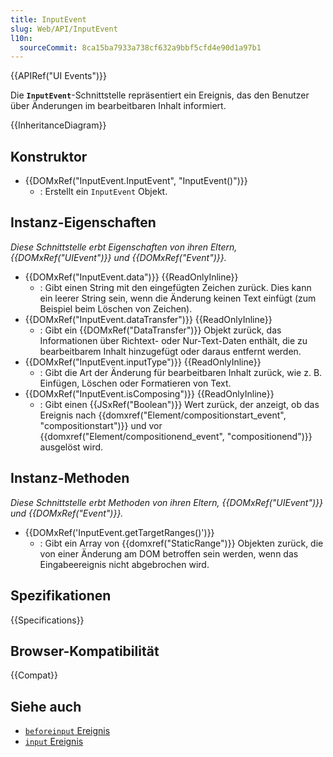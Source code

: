 ```yaml
---
title: InputEvent
slug: Web/API/InputEvent
l10n:
  sourceCommit: 8ca15ba7933a738cf632a9bbf5cfd4e90d1a97b1
---
```


{{APIRef("UI Events")}}

Die **`InputEvent`**-Schnittstelle repräsentiert ein Ereignis, das den Benutzer über Änderungen im bearbeitbaren Inhalt informiert.

{{InheritanceDiagram}}

## Konstruktor

- {{DOMxRef("InputEvent.InputEvent", "InputEvent()")}}
  - : Erstellt ein `InputEvent` Objekt.

## Instanz-Eigenschaften

_Diese Schnittstelle erbt Eigenschaften von ihren Eltern, {{DOMxRef("UIEvent")}} und {{DOMxRef("Event")}}._

- {{DOMxRef("InputEvent.data")}} {{ReadOnlyInline}}
  - : Gibt einen String mit den eingefügten Zeichen zurück. Dies kann ein leerer String sein, wenn die Änderung keinen Text einfügt (zum Beispiel beim Löschen von Zeichen).
- {{DOMxRef("InputEvent.dataTransfer")}} {{ReadOnlyInline}}
  - : Gibt ein {{DOMxRef("DataTransfer")}} Objekt zurück, das Informationen über Richtext- oder Nur-Text-Daten enthält, die zu bearbeitbarem Inhalt hinzugefügt oder daraus entfernt werden.
- {{DOMxRef("InputEvent.inputType")}} {{ReadOnlyInline}}
  - : Gibt die Art der Änderung für bearbeitbaren Inhalt zurück, wie z. B. Einfügen, Löschen oder Formatieren von Text.
- {{DOMxRef("InputEvent.isComposing")}} {{ReadOnlyInline}}
  - : Gibt einen {{JSxRef("Boolean")}} Wert zurück, der anzeigt, ob das Ereignis nach {{domxref("Element/compositionstart_event", "compositionstart")}} und vor {{domxref("Element/compositionend_event", "compositionend")}} ausgelöst wird.

## Instanz-Methoden

_Diese Schnittstelle erbt Methoden von ihren Eltern, {{DOMxRef("UIEvent")}} und {{DOMxRef("Event")}}._

- {{DOMxRef('InputEvent.getTargetRanges()')}}
  - : Gibt ein Array von {{domxref("StaticRange")}} Objekten zurück, die von einer Änderung am DOM betroffen sein werden, wenn das Eingabeereignis nicht abgebrochen wird.

## Spezifikationen

{{Specifications}}

## Browser-Kompatibilität

{{Compat}}

## Siehe auch

- [`beforeinput` Ereignis](/de/docs/Web/API/Element/beforeinput_event)
- [`input` Ereignis](/de/docs/Web/API/Element/input_event)
